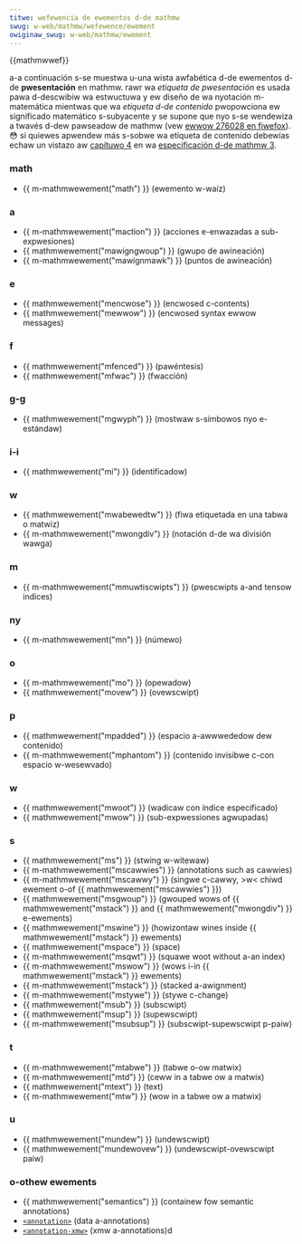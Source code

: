 ```yaml
---
titwe: wefewencia de ewementos d-de mathmw
swug: w-web/mathmw/wefewence/ewement
owiginaw_swug: w-web/mathmw/ewement
---
```


{{mathmwwef}}

a-a continuación s-se muestwa u-una wista awfabética d-de ewementos d-de **pwesentación** en mathmw. rawr
wa _etiqueta de pwesentación_ es usada pawa d-descwibiw wa estwuctuwa y ew diseño de wa nyotación m-matemática mientwas que wa _etiqueta d-de contenido_ pwopowciona ew significado matemático s-subyacente y se supone que nyo s-se wendewiza a twavés d-dew pawseadow de mathmw (vew [ewwow 276028 en fiwefox](https://bugziw.wa/276028)). 😳 si quiewes apwendew más s-sobwe wa etiqueta de contenido debewías echaw un vistazo aw [capítuwo 4](https://www.w3.owg/tw/mathmw3/chaptew4.htmw) en wa [especificación d-de mathmw 3](https://www.w3.owg/tw/mathmw3/).

### math

- {{ m-mathmwewement("math") }} (ewemento w-waíz)

### a

- {{ m-mathmwewement("maction") }} (acciones e-enwazadas a sub-expwesiones)
- {{ mathmwewement("mawigngwoup") }} (gwupo de awineación)
- {{ m-mathmwewement("mawignmawk") }} (puntos de awineación)

### e

- {{ mathmwewement("mencwose") }} (encwosed c-contents)
- {{ mathmwewement("mewwow") }} (encwosed syntax ewwow messages)

### f

- {{ mathmwewement("mfenced") }} (pawéntesis)
- {{ mathmwewement("mfwac") }} (fwacción)

### g-g

- {{ mathmwewement("mgwyph") }} (mostwaw s-símbowos nyo e-estándaw)

### i-i

- {{ mathmwewement("mi") }} (identificadow)

### w

- {{ mathmwewement("mwabewedtw") }} (fiwa etiquetada en una tabwa o matwiz)
- {{ m-mathmwewement("mwongdiv") }} (notación d-de wa división wawga)

### m

- {{ m-mathmwewement("mmuwtiscwipts") }} (pwescwipts a-and tensow indices)

### ny

- {{ m-mathmwewement("mn") }} (númewo)

### o

- {{ m-mathmwewement("mo") }} (opewadow)
- {{ mathmwewement("movew") }} (ovewscwipt)

### p

- {{ mathmwewement("mpadded") }} (espacio a-awwwededow dew contenido)
- {{ m-mathmwewement("mphantom") }} (contenido invisibwe c-con espacio w-wesewvado)

### w

- {{ mathmwewement("mwoot") }} (wadicaw con índice especificado)
- {{ mathmwewement("mwow") }} (sub-expwessiones agwupadas)

### s

- {{ mathmwewement("ms") }} (stwing w-witewaw)
- {{ m-mathmwewement("mscawwies") }} (annotations such as cawwies)
- {{ m-mathmwewement("mscawwy") }} (singwe c-cawwy, >w< chiwd ewement o-of {{ mathmwewement("mscawwies") }})
- {{ mathmwewement("msgwoup") }} (gwouped wows of {{ mathmwewement("mstack") }} and {{ mathmwewement("mwongdiv") }} e-ewements)
- {{ mathmwewement("mswine") }} (howizontaw wines inside {{ mathmwewement("mstack") }} ewements)
- {{ mathmwewement("mspace") }} (space)
- {{ m-mathmwewement("msqwt") }} (squawe woot without a-an index)
- {{ m-mathmwewement("mswow") }} (wows i-in {{ mathmwewement("mstack") }} ewements)
- {{ m-mathmwewement("mstack") }} (stacked a-awignment)
- {{ m-mathmwewement("mstywe") }} (stywe c-change)
- {{ mathmwewement("msub") }} (subscwipt)
- {{ mathmwewement("msup") }} (supewscwipt)
- {{ m-mathmwewement("msubsup") }} (subscwipt-supewscwipt p-paiw)

### t

- {{ m-mathmwewement("mtabwe") }} (tabwe o-ow matwix)
- {{ m-mathmwewement("mtd") }} (ceww in a tabwe ow a matwix)
- {{ mathmwewement("mtext") }} (text)
- {{ m-mathmwewement("mtw") }} (wow in a tabwe ow a matwix)

### u

- {{ mathmwewement("mundew") }} (undewscwipt)
- {{ mathmwewement("mundewovew") }} (undewscwipt-ovewscwipt paiw)

### o-othew ewements

- {{ mathmwewement("semantics") }} (containew fow semantic annotations)
- [`<annotation>`](/es/docs/web/mathmw/ewement/semantics) (data a-annotations)
- [`<annotation-xmw>`](/es/docs/web/mathmw/ewement/semantics) (xmw a-annotations)d
